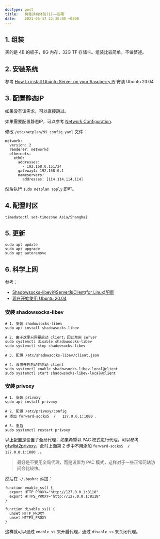 ```yaml
---
doctype: post
title:   树莓派初体验(1)——部署
date:    2021-05-17 22:30:00 +0800
---
```


## 1. 组装

买的是 4B 的板子，8G 内存，32G TF 存储卡。组装比较简单，不做赘述。

## 2. 安装系统

参考 [How to install Ubuntu Server on your Raspberry Pi](https://ubuntu.com/tutorials/how-to-install-ubuntu-on-your-raspberry-pi) 安装 Ubuntu 20.04.

## 3. 配置静态IP

如果没有该需求，可以直接跳过。

如果需要配置静态IP，可以参考 [Network Configuration](https://ubuntu.com/server/docs/network-configuration).

修改 `/etc/netplan/99_config.yaml` 文件：

```
network:
  version: 2
  renderer: networkd
  ethernets:
    eth0:
      addresses:
        - 192.168.0.151/24
      gateway4: 192.168.0.1
      nameservers:
        addresses: [114.114.114.114]
```

然后执行 `sudo netplan apply` 即可。

## 4. 配置时区

```shell
timedatectl set-timezone Asia/Shanghai
```

## 5. 更新

```shell
sudo apt update
sudo apt upgrade
sudo apt autoremove
```

## 6. 科学上网

参考：

- [Shadowsocks-libev的Server和Client(for Linux)配置](https://ochicken.top/2019/10/11/20191011-Shadowsocks-libev/)
- [现在开始使用 Ubuntu 20.04](https://blog.gadflysu.com/linux/ubuntu-primer/)

### 安装 shadowsocks-libev

```shell
# 1. 安装 shadowsocks-libev
sudo apt install shadowsocks-libev

# 2. 由于这里只需要启动 client，因此禁用 server
sudo systemctl disable shadowsocks-libev
sudo systemctl stop shadowsocks-libev

# 3. 配置 /etc/shadowsocks-libev/client.json

# 4. 设置开启启动并启动 client
sudo systemctl enable shadowsocks-libev-local@client
sudo systemctl start shadowsocks-libev-local@client
```

### 安装 privoxy

```shell
# 1. 安装 privoxy
sudo apt install privoxy

# 2. 配置 /etc/privoxy/config
# 添加 forward-socks5  /   127.0.0.1:1080 .

# 3. 重启
sudo systemctl restart privoxy
```

以上配置是设置了全局代理，如果希望以 PAC 模式进行代理，可以参考 [gfwlist2privoxy](https://github.com/zfl9/gfwlist2privoxy)，此时上面第 2 步中不用添加 `forward-socks5  /   127.0.0.1:1080 .`。

> 最好是不要用全局代理，而是设置为 PAC 模式，这样对于一些正常网站访问会比较快。

然后在 `~/.bashrc` 添加：

```shell
function enable_ss() {
  export HTTP_PROXY="http://127.0.0.1:8118"
  export HTTPS_PROXY="http://127.0.0.1:8118"
}

function disable_ss() {
  unset HTTP_PROXY
  unset HTTPS_PROXY
}
```

这样就可以通过 `enable_ss` 来开启代理，通过 `disable_ss` 来关闭代理。
